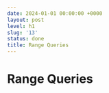 ```yaml
---
date: 2024-01-01 00:00:00 +0000
layout: post
level: h1
slug: '13'
status: done
title: Range Queries
---
```


# Range Queries